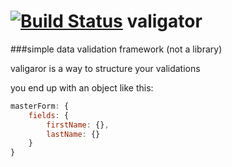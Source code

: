 [![Build Status](https://travis-ci.org/jedininjaster/valigator.svg?branch=master)](https://travis-ci.org/jedininjaster/valigator)
valigator
==
###simple data validation framework (not a library)

valigaror is a way to structure your validations

you end up with an object like this:

```javascript
masterForm: {
    fields: {
        firstName: {},
        lastName: {}
    }
}
```